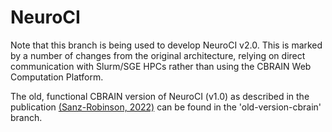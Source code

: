 # NeuroCI

Note that this branch is being used to develop NeuroCI v2.0. This is marked by a number of changes from the original architecture, relying on direct communication with Slurm/SGE HPCs rather than using the CBRAIN Web Computation Platform.

The old, functional CBRAIN version of NeuroCI (v1.0) as described in the publication [(Sanz-Robinson, 2022)](https://ieeexplore.ieee.org/document/9973641) can be found in the 'old-version-cbrain' branch.
